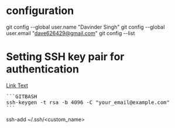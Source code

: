 # configuration

git config --global user.name "Davinder Singh"
git config --global user.email "dave626429@gmail.com"
git config --list

# Setting SSH key pair for authentication

[Link Text](https://docs.github.com/en/authentication/connecting-to-github-with-ssh/generating-a-new-ssh-key-and-adding-it-to-the-ssh-agent)

<pre>
```GITBASH
ssh-keygen -t rsa -b 4096 -C "your_email@example.com"
```
</pre>

ssh-add ~/.ssh/<custom_name>

